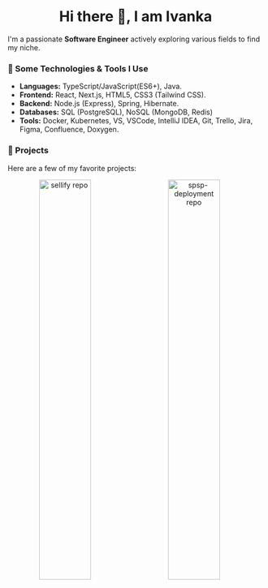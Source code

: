 <h1 align="center">
Hi there 👋, I am Ivanka
</h1>

I'm a passionate **Software Engineer** actively exploring various fields to find my niche. 

### 🔧 Some Technologies & Tools I Use

- **Languages:** TypeScript/JavaScript(ES6+), Java.
- **Frontend:** React, Next.js, HTML5, CSS3 (Tailwind CSS).
- **Backend:** Node.js (Express), Spring, Hibernate.
- **Databases:** SQL (PostgreSQL), NoSQL (MongoDB, Redis)
- **Tools:** Docker, Kubernetes, VS, VSCode, IntelliJ IDEA, Git, Trello, Jira, Figma, Confluence, Doxygen.

### 🚀 Projects

Here are a few of my favorite projects:

<div align="center">
 <a href="https://github.com/xamarsia/sellify">
   <img  alt="sellify repo"  align="left" width="45%" src="https://github-readme-stats.vercel.app/api/pin?username=xamarsia&repo=sellify&title_color=fff&icon_color=f9f9f9&text_color=9f9f9f&bg_color=151515" />
 </a>
  <a href="https://github.com/xamarsia/spsp-deployment">
    <img alt="spsp-deployment repo" width="45%" src="https://github-readme-stats.vercel.app/api/pin?username=xamarsia&repo=spsp-deployment&title_color=fff&icon_color=f9f9f9&text_color=9f9f9f&bg_color=151515"/>
 </a>
</div>

<!-- <p align="center"> 
 <img src="https://github-readme-stats.vercel.app/api?username=xamarsia&show_icons=true&theme=gotham&hide=stars,contribs" alt="github-readme-stats" 
  />
</p> -->
<!-- <img align="center" src="https://github-readme-stats.vercel.app/api/top-langs/?username=xamarsia&layout=compact&theme=radical" /> -->
<!-- ![](https://github-profile-summary-cards.vercel.app/api/cards/profile-details?username=xamarsia&theme=github_dark) -->
